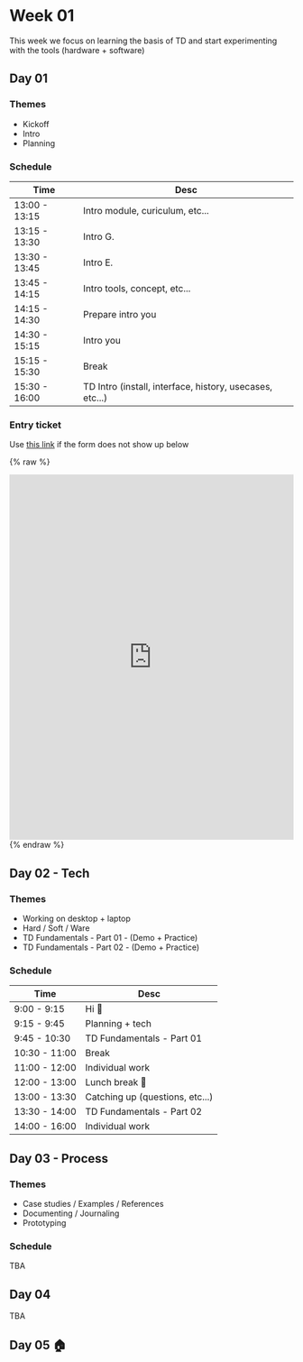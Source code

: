# Week 01

This week we focus on learning the basis of TD and start experimenting with the tools (hardware + software)

## Day 01

### Themes

- Kickoff
- Intro
- Planning

### Schedule

| Time          | Desc                                                     |
| ------------- | -------------------------------------------------------- |
| 13:00 - 13:15 | Intro module, curiculum, etc...                          |
| 13:15 - 13:30 | Intro G.                                                 |
| 13:30 - 13:45 | Intro E.                                                 |
| 13:45 - 14:15 | Intro tools, concept, etc...                             |
| 14:15 - 14:30 | Prepare intro you                                        |
| 14:30 - 15:15 | Intro you                                                |
| 15:15 - 15:30 | Break                                                    |
| 15:30 - 16:00 | TD Intro (install, interface, history, usecases, etc...) |

### Entry ticket

Use [this link](https://forms.gle/P2saZjSdj3efVjob7) if the form does not show up below

{% raw %}
<iframe src="https://docs.google.com/forms/d/e/1FAIpQLScNaJuZE6_yyDTxo5vH55QvA5HA-u876coILBAppk2FyZm5uQ/viewform?embedded=true" width="100%" height="648" frameborder="0" marginheight="0" marginwidth="0" frameborder="no">Loading…</iframe>
{% endraw %}

## Day 02 - Tech

### Themes

- Working on desktop + laptop
- Hard / Soft / Ware
- TD Fundamentals - Part 01 - (Demo + Practice)
- TD Fundamentals - Part 02 - (Demo + Practice)

### Schedule

| Time          | Desc                            |
| ------------- | ------------------------------- |
| 9:00 - 9:15   | Hi :wave:                       |
| 9:15 - 9:45   | Planning + tech                 |
| 9:45 - 10:30  | TD Fundamentals - Part 01       |
| 10:30 - 11:00 | Break                           |
| 11:00 - 12:00 | Individual work                 |
| 12:00 - 13:00 | Lunch break :hamburger:         |
| 13:00 - 13:30 | Catching up (questions, etc...) |
| 13:30 - 14:00 | TD Fundamentals - Part 02       |
| 14:00 - 16:00 | Individual work                 |

## Day 03 - Process

### Themes

- Case studies / Examples / References
- Documenting / Journaling
- Prototyping

### Schedule

TBA

## Day 04

TBA

## Day 05 :house:

